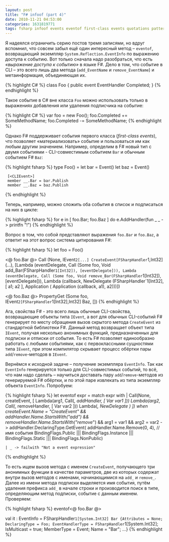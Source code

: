 ```yaml
---
layout: post
title: "F# infoof (part 4)"
date: 2010-11-21 04:53:00
categories: 1631819771
tags: fsharp infoof events eventof first-class events quotations pattern-matching
---
```

Я надеялся ограничить серию постов тремя записями, но вдруг вспомнил, что совсем забыл ещё один интересный метод – `eventof`, возвращающий экземпляр `System.Reflection.EventInfo` по выражению доступа к событию. Вот только сначала надо разобраться, что есть *«выражение доступа к событию»* в языке F#. Дело в том, что событие в CLI – это всего лишь два метода (`add_EventName` и `remove_EventName`) и метаинформация, объединяющая их.

{% highlight C# %}
class Foo
{
    public event EventHandler Completed;
}
{% endhighlight %}

Такое событие в C# вне класса `Foo` можно использовать только в выражениях добавления или удаления подписчика на событие:

{% highlight C# %}
var foo = new Foo();
foo.Completed += SomeMethodName;
foo.Completed -= SomeMethodName;
{% endhighlight %}

Однако F# поддерживает события первого класса (*first-class events*), что позволяет «материализовать» событие и пользоваться им как любым другим значением. Например, определим в F# новый тип с двумя событиями - CLI-совместимым событием `Bar` и обычным событием F# `Baz`:

{% highlight fsharp %}
type Foo() =
     let bar = Event<int>()
     let baz = Event<int>()

     [<CLIEvent>]
     member __.Bar = bar.Publish
     member __.Baz = baz.Publish
{% endhighlight %}

Теперь, например, можно сложить оба события в список и подписаться на них в цикле:

{% highlight fsharp %}
for e in [ foo.Bar; foo.Baz ] do
    e.AddHandler(fun _ _ -> printfn "!")
{% endhighlight %}

Вопрос в том, что собой представляют выражения `foo.Bar` и `foo.Baz`, а ответит на этот вопрос система цитирования F#:

{% highlight fsharp %}
let foo = Foo()

<@ foo.Bar @>
   Call (None,
      IEvent`2[...] CreateEvent[FSharpHandler`1,Int32](...),
      [Lambda (eventDelegate,
               Call (Some foo,
                     Void add_Bar(FSharpHandler`1[Int32]),
                     [eventDelegate])),
       Lambda (eventDelegate,
               Call (Some foo,
                     Void remove_Bar(FSharpHandler`1[Int32]),
                     [eventDelegate])),
       Lambda (callback,
               NewDelegate (FSharpHandler`1[Int32],
                            [ a1; a2 ],
                            Application (
                               Application (callback, a1), a2)))])

<@ foo.Baz @>
   PropertyGet (Some foo,
                IEvent`2[FSharpHandler`1[Int32],Int32] Baz, [])
{% endhighlight %}

Ага, свойства F# - это всего лишь обычные CLI-свойства, возвращающие объекты типа `IEvent`, а вот для обычных CLI-событий F# генерирует по месту обращения вызов скрытого метода `CreateEvent` из стандартной библиотеки F#. Данный метод возвращает объект типа `IEvent`, получая несколько анонимных функций, предназначенных для подписки и отписки от события. То есть F# позволяет единообразно работать с любыми событиями, как с первоклассными сущностями типа `IEvent`, при этом компилятор скрывает процесс обёртки пары `add`/`remove`-методов в `IEvent`.

Вернёмся к исходной задаче – получение экземпляра `EventInfo`. Так как `EventInfo` генерируется только для CLI-совместимых событий, то всё, что нам надо сделать – научиться доставать пару `add`/`remove`-методов из генерируемой F# обёртки, и по этой паре извлекать из типа экземпляр объекта `EventInfo`. Попробуем:

{% highlight fsharp %}
let eventof expr =
    match expr with
    | Call(None, createEvent, [
            Lambda(arg1, Call(_,    addHandler, [ Var var1 ]))
            Lambda(arg2, Call(_, removeHandler, [ Var var2 ]))
            Lambda(_, NewDelegate _)
          ])
      when createEvent.Name = "CreateEvent"
        &&    addHandler.Name.StartsWith("add_")
        && removeHandler.Name.StartsWith("remove_")
        && arg1 = var1
        && arg2 = var2 ->
           addHandler.DeclaringType.GetEvent(
               addHandler.Name.Remove(0, 4), // имя события
               BindingFlags.Public ||| BindingFlags.Instance |||
               BindingFlags.Static ||| BindingFlags.NonPublic)

    | _ -> failwith "Not a event expression"
{% endhighlight %}

То есть ищем вызов метода с именем `CreateEvent`, получающего три анонимных функции в качестве параметров, две из которых содержат внутри вызов методов с именами, начинающимися на `add_` и `remove_`. Далее из имени метода подписки выделяется имя события, путём удаления префикса `add_` в начале строки и производится поиск в типе, определяющим метод подписки, событие с данным именем. Проверяем:

{% highlight fsharp %}
eventof<@ foo.Bar @>

val it : EventInfo =
  FSharpHandler`1[System.Int32] Bar
    {Attributes = None;
     DeclaringType = Foo;
     EventHandlerType = FSharpHandler`1[System.Int32];
     IsMulticast = true;
     MemberType = Event;
     Name = "Bar";
     ...}
{% endhighlight %}